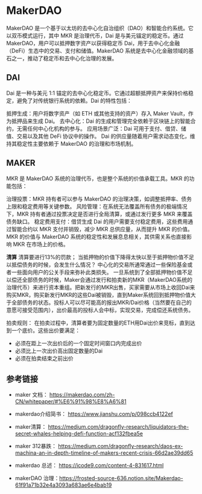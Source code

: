 # MakerDAO
MakerDAO 是一个基于以太坊的去中心化自治组织（DAO）和智能合约系统。它以双币模式运行，其中 MKR 是治理代币，Dai 是与美元锚定的稳定币。通过 MakerDAO，用户可以抵押数字资产以获得稳定币 Dai，用于去中心化金融（DeFi）生态中的交易、支付和储值。MakerDAO 系统是去中心化金融领域的基石之一，推动了稳定币和去中心化治理的发展。


## DAI
Dai 是一种与美元 1:1 锚定的去中心化稳定币。它通过超额抵押资产来保持价格稳定，避免了对传统银行系统的依赖。Dai 的特性包括：

抵押生成：用户将数字资产（如 ETH 或其他支持的资产）存入 Maker Vault，作为抵押品来生成 Dai。
去中心化：Dai 的生成和管理完全依赖于区块链上的智能合约，无需任何中心化机构的参与。
应用场景广泛：Dai 可用于支付、借贷、储值、交易以及其他 DeFi 协议中的操作。
Dai 的供应量随着用户需求动态变化，维持其稳定性主要依赖于 MakerDAO 的治理和市场机制。

## MAKER
MKR 是 MakerDAO 系统的治理代币，也是整个系统的价值承载工具。MKR 的功能包括：

治理投票：MKR 持有者可以参与 MakerDAO 的治理决策，如调整抵押率、债务上限和稳定费用等关键参数。
风险管理：在系统无法覆盖所有债务的极端情况下，MKR 持有者通过投票决定是否进行全局清算，或通过发行更多 MKR 来覆盖债务缺口。
稳定费用支付：借贷生成 Dai 的用户需要支付稳定费用，这些费用通过智能合约以 MKR 支付并销毁，减少 MKR 总供应量，从而提升 MKR 的价值。
MKR 的价值与 MakerDAO 系统的稳定性和发展息息相关，其供需关系也直接影响 MKR 在市场上的价格。


**清算**
清算要进行13%的罚款；
当抵押物的价值下降得太快以至于抵押物价值不足以抵偿债务的时候，会发生什么情况？
中心化的交易所通常通过一些保险基金或者一些面向用户的公关手段来弥补此类损失。
一旦系统到了全部抵押物价值不足以偿还全部债务的时候，Maker会通过发行和拍卖新的MKR（MakerDAO系统的治理代币）来进行资本重组。把新发行的MKR出售，买家需要从市场上收回Dai来购买MKR，购买新发行MKR的这些Dai被销毁，直到Maker系统回到抵押物价值大于全部债务的状态。投标人可以尽可能高的报出MKR/Dai价格（当然要在自己的意愿可接受范围内），出价最高的投标人会中标，实现交易，完成偿还系统债务。

拍卖规则：
在拍卖过程中，清算者要为固定数量的ETH用Dai出价来竞标，直到达到一个底价。这些出价要满足：
- 必须在距上一次出价后的一个固定时间窗口内完成出价
- 必须比上一次出价高出固定数量的Dai
- 必须在拍卖结束之前出价



## 参考链接
- maker 文档： 
https://makerdao.com/zh-CN/whitepaper/#%E6%91%98%E8%A6%81
- makerdao介绍简书：
https://www.jianshu.com/p/098ccb4122ef
- maker清算：
https://medium.com/dragonfly-research/liquidators-the-secret-whales-helping-defi-function-acf132fbea5e

- maker 312暴跌： 
https://medium.com/dragonfly-research/daos-ex-machina-an-in-depth-timeline-of-makers-recent-crisis-66d2ae39dd65

- makerdao 总述：
https://icode9.com/content-4-831617.html  
- makerDAO 治理：https://frosted-source-636.notion.site/Makerdao-61f91a71b32e4a3093a683ae6e4bab19